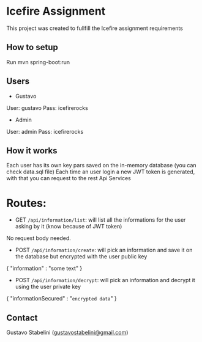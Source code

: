 # Icefire Assignment

This project was created to fullfill the Icefire assignment requirements

## How to setup

Run mvn spring-boot:run

## Users

- Gustavo

User: gustavo
Pass: icefirerocks

- Admin

User: admin
Pass: icefirerocks

## How it works

Each user has its own key pars saved on the in-memory database (you can check data.sql file) 
Each time an user login a new JWT token is generated, with that you can request to the rest Api Services

# Routes: 
- GET `/api/information/list`: will list all the informations for the user asking by it (know because of JWT token)

No request body needed.

- POST `/api/information/create`: will pick an information and save it on the database but encrypted with the user public key

{
	"information" : "some text"
}

- POST `/api/information/decrypt`: will pick an information and decrypt it using the user private key

{
	"informationSecured" : "`encrypted data`"
}

## Contact

Gustavo Stabelini (gustavostabelini@gmail.com)